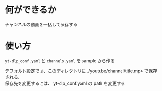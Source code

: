 # 何ができるか
チャンネルの動画を一括して保存する

# 使い方
`yt-dlp_conf.yaml` と `channels.yaml` を sample から作る

デフォルト設定では、このディレクトリに ./youtube/channel/title.mp4 で保存される.  
保存先を変更するには、 yt-dlp_conf.yaml の path を変更する

